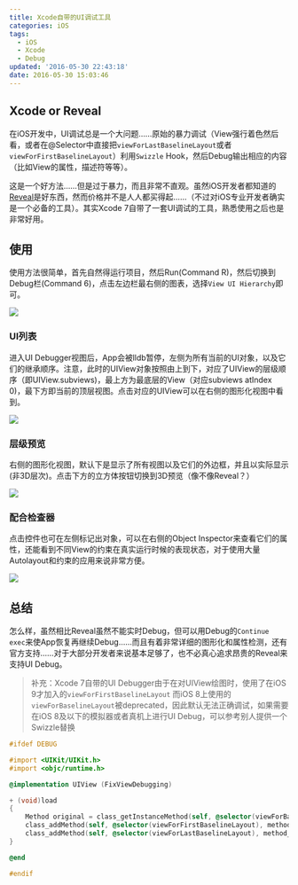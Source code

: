 ```yaml
---
title: Xcode自带的UI调试工具
categories: iOS
tags:
  - iOS
  - Xcode
  - Debug
updated: '2016-05-30 22:43:18'
date: 2016-05-30 15:03:46
---
```


## Xcode or Reveal

在iOS开发中，UI调试总是一个大问题……原始的暴力调试（View强行着色然后看，或者在@Selector中直接把`viewForLastBaselineLayout`或者`viewForFirstBaselineLayout`）利用`Swizzle` Hook，然后Debug输出相应的内容（比如View的属性，描述符等等）。

这是一个好方法……但是过于暴力，而且非常不直观。虽然iOS开发者都知道的[Reveal](http://revealapp.com)是好东西，然而价格并不是人人都买得起……（不过对iOS专业开发者确实是一个必备的工具）。其实Xcode 7自带了一套UI调试的工具，熟悉使用之后也是非常好用。

## 使用

使用方法很简单，首先自然得运行项目，然后Run(Command R)，然后切换到Debug栏(Command 6)，点击左边栏最右侧的图表，选择`View UI Hierarchy`即可。

![](https://lf3-client-infra.bytetos.com/obj/client-infra-images/lizhuoli/f7dac35688c54f2e9ac1a605b4295a39/2022-07-14/image/d/b8/3ee5a4bd1289d16d36db566f3bf1e.png)

### UI列表

进入UI Debugger视图后，App会被lldb暂停，左侧为所有当前的UI对象，以及它们的继承顺序。注意，此时的UIView对象按照由上到下，对应了UIView的层级顺序（即UIView.subviews)，最上方为最底层的View（对应subviews atIndex 0)，最下方即当前的顶层视图。点击对应的UIView可以在右侧的图形化视图中看到。

![](https://lf3-client-infra.bytetos.com/obj/client-infra-images/lizhuoli/f7dac35688c54f2e9ac1a605b4295a39/2022-07-14/image/a/72/a576918da1fc5658bccaab351b669.png)

### 层级预览

右侧的图形化视图，默认下是显示了所有视图以及它们的外边框，并且以实际显示(非3D层次)。点击下方的立方体按钮切换到3D预览（像不像Reveal？）

![](https://lf3-client-infra.bytetos.com/obj/client-infra-images/lizhuoli/f7dac35688c54f2e9ac1a605b4295a39/2022-07-14/image/5/8b/c05da0308cc5f1b90e1ee80e14756.png)

### 配合检查器

点击控件也可在左侧标记出对象，可以在右侧的Object Inspector来查看它们的属性，还能看到不同View的约束在真实运行时候的表现状态，对于使用大量Autolayout和约束的应用来说非常方便。

![](https://lf3-client-infra.bytetos.com/obj/client-infra-images/lizhuoli/f7dac35688c54f2e9ac1a605b4295a39/2022-07-14/image/0/4a/c340caefd7bd60c6deb7dd07eef43.png)

## 总结

怎么样，虽然相比Reveal虽然不能实时Debug，但可以用Debug的`Continue exec`来使App恢复再继续Debug……而且有着非常详细的图形化和属性检测，还有官方支持……对于大部分开发者来说基本足够了，也不必真心追求昂贵的Reveal来支持UI Debug。

> 补充：Xcode 7自带的UI Debugger由于在对UIView绘图时，使用了在iOS 9才加入的`viewForFirstBaselineLayout`
而iOS 8上使用的`viewForBaselineLayout`被deprecated，因此默认无法正确调试，如果需要在iOS 8及以下的模拟器或者真机上进行UI Debug，可以参考别人提供一个Swizzle替换

```objectivec
#ifdef DEBUG

#import <UIKit/UIKit.h>
#import <objc/runtime.h>

@implementation UIView (FixViewDebugging)

+ (void)load
{
    Method original = class_getInstanceMethod(self, @selector(viewForBaselineLayout));
    class_addMethod(self, @selector(viewForFirstBaselineLayout), method_getImplementation(original), method_getTypeEncoding(original));
    class_addMethod(self, @selector(viewForLastBaselineLayout), method_getImplementation(original), method_getTypeEncoding(original));
}

@end

#endif
```